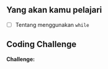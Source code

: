 ## Yang akan kamu pelajari
- [ ] Tentang menggunakan ```while```

## Coding Challenge
**Challenge:** 